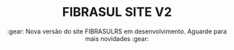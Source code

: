 <h1 align="center">FIBRASUL SITE V2</h1>

<p align="center">:gear: Nova versão do site FIBRASULRS em desenvolvimento. Aguarde para mais novidades :gear:</p>


